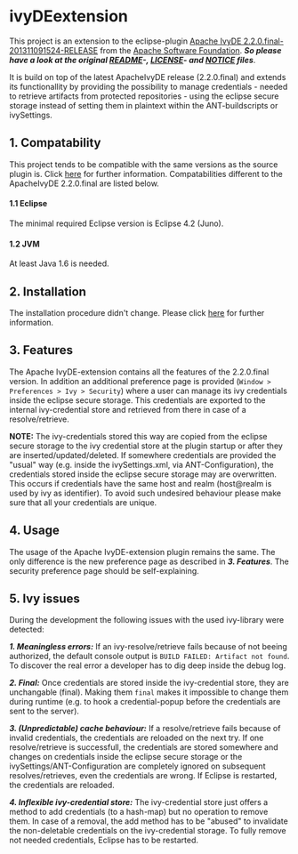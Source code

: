 # ivyDEextension
This project is an extension to the eclipse-plugin [Apache IvyDE 2.2.0.final-201311091524-RELEASE](https://ant.apache.org/ivy/ivyde/) from the [Apache Software Foundation](https://www.apache.org/). ***So please have a look at the original [README](/README.txt)-, [LICENSE](/LICENSE)- and [NOTICE](/NOTICE) files***.

It is build on top of the latest ApacheIvyDE release (2.2.0.final) and extends its functionallity by providing the possibility to manage credentials - needed to retrieve artifacts from protected repositories - using the eclipse secure storage instead of setting them in plaintext within the ANT-buildscripts or ivySettings.

## 1. Compatability
This project tends to be compatible with the same versions as the source plugin is. Click [here](http://ant.apache.org/ivy/ivyde/history/trunk/compatibility.html) for further information. Compatabilities different to the ApacheIvyDE 2.2.0.final are listed below.

#### 1.1 Eclipse
The minimal required Eclipse version is Eclipse 4.2 (Juno).

#### 1.2 JVM
At least Java 1.6 is needed.

## 2. Installation
The installation procedure didn't change. Please click [here](http://ant.apache.org/ivy/ivyde/history/trunk/install.html) for further information.

## 3. Features
The Apache IvyDE-extension contains all the features of the 2.2.0.final version. In addition an additional preference page is provided (`Window > Preferences > Ivy > Security`) where a user can manage its ivy credentials inside the eclipse secure storage. This credentials are exported to the internal ivy-credential store and retrieved from there in case of a resolve/retrieve.

**NOTE:** The ivy-credentials stored this way are copied from the eclipse secure storage to the ivy credential store at the plugin startup or after they are inserted/updated/deleted. If somewhere credentials are provided the "usual" way (e.g. inside the ivySettings.xml, via ANT-Configuration), the credentials stored inside the eclipse secure storage may are overwritten. This occurs if credentials have the same host and realm (host@realm is used by ivy as identifier). To avoid such undesired behaviour please make sure that all your credentials are unique.

## 4. Usage
The usage of the Apache IvyDE-extension plugin remains the same. The only difference is the new preference page as described in ***3. Features***. The security preference page should be self-explaining.

## 5. Ivy issues
During the development the following issues with the used ivy-library were detected:

***1. Meaningless errors:*** If an ivy-resolve/retrieve fails because of not beeing authorized, the default console output is `BUILD FAILED: Artifact not found`. To discover the real error a developer has to dig deep inside the debug log.

***2. Final:*** Once credentials are stored inside the ivy-credential store, they are unchangable (final). Making them `final` makes it impossible to change them during runtime (e.g. to hook a credential-popup before the credentials are sent to the server).

***3. (Unpredictable) cache behaviour:*** If a resolve/retrieve fails because of invalid credentials, the credentials are reloaded on the next try. If one resolve/retrieve is successfull, the credentials are stored somewhere and changes on credentials inside the eclipse secure storage or the ivySettings/ANT-Configuration are completely ignored on subsequent resolves/retrieves, even the credentials are wrong. If Eclipse is restarted, the credentials are reloaded.

***4. Inflexible ivy-credential store:*** The ivy-credential store just offers a method to add credentials (to a hash-map) but no operation to remove them. In case of a removal, the add method has to be "abused" to invalidate the non-deletable credentials on the ivy-credential storage. To fully remove not needed credentials, Eclipse has to be restarted.
